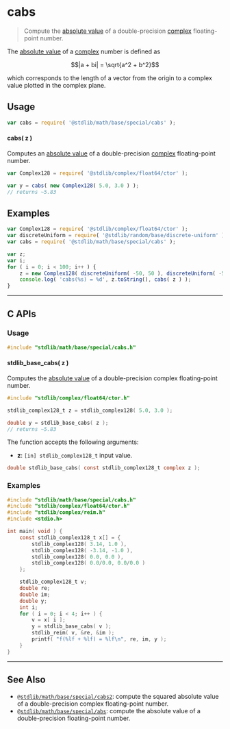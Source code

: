 <!--

@license Apache-2.0

Copyright (c) 2018 The Stdlib Authors.

Licensed under the Apache License, Version 2.0 (the "License");
you may not use this file except in compliance with the License.
You may obtain a copy of the License at

   http://www.apache.org/licenses/LICENSE-2.0

Unless required by applicable law or agreed to in writing, software
distributed under the License is distributed on an "AS IS" BASIS,
WITHOUT WARRANTIES OR CONDITIONS OF ANY KIND, either express or implied.
See the License for the specific language governing permissions and
limitations under the License.

-->

# cabs

> Compute the [absolute value][absolute-value] of a double-precision [complex][@stdlib/complex/float64/ctor] floating-point number.

<section class="intro">

The [absolute value][absolute-value] of a [complex][@stdlib/complex/float64/ctor] number is defined as

<!-- <equation class="equation" label="eq:absolute_value_complex" align="center" raw="|a + bi| = \sqrt{a^2 + b^2}" alt="Absolute value"> -->

```math
|a + bi| = \sqrt{a^2 + b^2}
```

<!-- <div class="equation" align="center" data-raw-text="|a + bi| = \sqrt{a^2 + b^2}" data-equation="eq:absolute_value_complex">
    <img src="https://cdn.jsdelivr.net/gh/stdlib-js/stdlib@d4edb68b52a6c646be5683023c5a24890300727f/lib/node_modules/@stdlib/math/base/special/cabs/docs/img/equation_absolute_value_complex.svg" alt="Absolute value">
    <br>
</div> -->

<!-- </equation> -->

which corresponds to the length of a vector from the origin to a complex value plotted in the complex plane.

</section>

<!-- /.intro -->

<section class="usage">

## Usage

```javascript
var cabs = require( '@stdlib/math/base/special/cabs' );
```

#### cabs( z )

Computes an [absolute value][absolute-value] of a double-precision [complex][@stdlib/complex/float64/ctor] floating-point number.

```javascript
var Complex128 = require( '@stdlib/complex/float64/ctor' );

var y = cabs( new Complex128( 5.0, 3.0 ) );
// returns ~5.83
```

</section>

<!-- /.usage -->

<section class="examples">

## Examples

<!-- eslint-disable max-len -->

<!-- eslint no-undef: "error" -->

```javascript
var Complex128 = require( '@stdlib/complex/float64/ctor' );
var discreteUniform = require( '@stdlib/random/base/discrete-uniform' );
var cabs = require( '@stdlib/math/base/special/cabs' );

var z;
var i;
for ( i = 0; i < 100; i++ ) {
    z = new Complex128( discreteUniform( -50, 50 ), discreteUniform( -50, 50 ) );
    console.log( 'cabs(%s) = %d', z.toString(), cabs( z ) );
}
```

</section>

<!-- /.examples -->

<!-- C interface documentation. -->

* * *

<section class="c">

## C APIs

<!-- Section to include introductory text. Make sure to keep an empty line after the intro `section` element and another before the `/section` close. -->

<section class="intro">

</section>

<!-- /.intro -->

<!-- C usage documentation. -->

<section class="usage">

### Usage

```c
#include "stdlib/math/base/special/cabs.h"
```

#### stdlib_base_cabs( z )

Computes the [absolute value][absolute-value] of a double-precision complex floating-point number.

```c
#include "stdlib/complex/float64/ctor.h"

stdlib_complex128_t z = stdlib_complex128( 5.0, 3.0 );

double y = stdlib_base_cabs( z );
// returns ~5.83
```

The function accepts the following arguments:

-   **z**: `[in] stdlib_complex128_t` input value.

```c
double stdlib_base_cabs( const stdlib_complex128_t complex z );
```

</section>

<!-- /.usage -->

<!-- C API usage notes. Make sure to keep an empty line after the `section` element and another before the `/section` close. -->

<section class="notes">

</section>

<!-- /.notes -->

<!-- C API usage examples. -->

<section class="examples">

### Examples

```c
#include "stdlib/math/base/special/cabs.h"
#include "stdlib/complex/float64/ctor.h"
#include "stdlib/complex/reim.h"
#include <stdio.h>

int main( void ) {
    const stdlib_complex128_t x[] = {
        stdlib_complex128( 3.14, 1.0 ),
        stdlib_complex128( -3.14, -1.0 ),
        stdlib_complex128( 0.0, 0.0 ),
        stdlib_complex128( 0.0/0.0, 0.0/0.0 )
    };

    stdlib_complex128_t v;
    double re;
    double im;
    double y;
    int i;
    for ( i = 0; i < 4; i++ ) {
        v = x[ i ];
        y = stdlib_base_cabs( v );
        stdlib_reim( v, &re, &im );
        printf( "f(%lf + %lf) = %lf\n", re, im, y );
    }
}
```

</section>

<!-- /.examples -->

</section>

<!-- /.c -->

<!-- Section for related `stdlib` packages. Do not manually edit this section, as it is automatically populated. -->

<section class="related">

* * *

## See Also

-   <span class="package-name">[`@stdlib/math/base/special/cabs2`][@stdlib/math/base/special/cabs2]</span><span class="delimiter">: </span><span class="description">compute the squared absolute value of a double-precision complex floating-point number.</span>
-   <span class="package-name">[`@stdlib/math/base/special/abs`][@stdlib/math/base/special/abs]</span><span class="delimiter">: </span><span class="description">compute the absolute value of a double-precision floating-point number.</span>

</section>

<!-- /.related -->

<!-- Section for all links. Make sure to keep an empty line after the `section` element and another before the `/section` close. -->

<section class="links">

[absolute-value]: https://en.wikipedia.org/wiki/Absolute_value

[@stdlib/complex/float64/ctor]: https://github.com/stdlib-js/complex-float64-ctor

<!-- <related-links> -->

[@stdlib/math/base/special/cabs2]: https://github.com/stdlib-js/math/tree/main/base/special/cabs2

[@stdlib/math/base/special/abs]: https://github.com/stdlib-js/math/tree/main/base/special/abs

<!-- </related-links> -->

</section>

<!-- /.links -->
